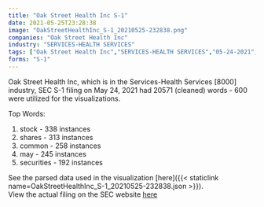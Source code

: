```yaml
---
title: "Oak Street Health Inc S-1"
date: 2021-05-25T23:28:38
image: "OakStreetHealthInc_S-1_20210525-232838.png"
companies: "Oak Street Health Inc"
industry: "SERVICES-HEALTH SERVICES"
tags: ["Oak Street Health Inc","SERVICES-HEALTH SERVICES","05-24-2021","S-1"]
forms: "S-1"
---
```

Oak Street Health Inc, which is in the Services-Health Services [8000] industry, SEC S-1 filing on May 24, 2021 had 20571 (cleaned) words - 600 were utilized for the visualizations.

Top Words:
1. stock - 338 instances
2. shares - 313 instances
3. common - 258 instances
4. may - 245 instances
5. securities - 192 instances


See the parsed data used in the visualization [here]({{< staticlink name=OakStreetHealthInc_S-1_20210525-232838.json >}}).  
View the actual filing on the SEC website [here](https://www.sec.gov/Archives/edgar/data/1564406/0001193125-21-170845.txt)